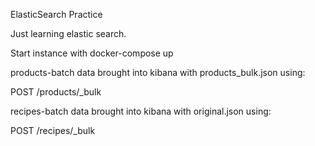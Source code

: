 ElasticSearch Practice

Just learning elastic search. 

Start instance with docker-compose up

products-batch data brought into kibana with products_bulk.json using:

POST /products/_bulk

recipes-batch data brought into kibana with original.json using:

POST /recipes/_bulk